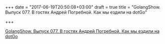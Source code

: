 +++
date = "2017-06-19T20:50:08+03:00"
draft = true
title = "GolangShow. Выпуск 077. В гостях Андрей Погребной. Как мы ездили на dotGo"

+++

<p><a href="http://golangshow.com/episode/2016/10-14-077/">GolangShow. Выпуск 077. В гостях Андрей Погребной. Как мы ездили на dotGo</a></p>